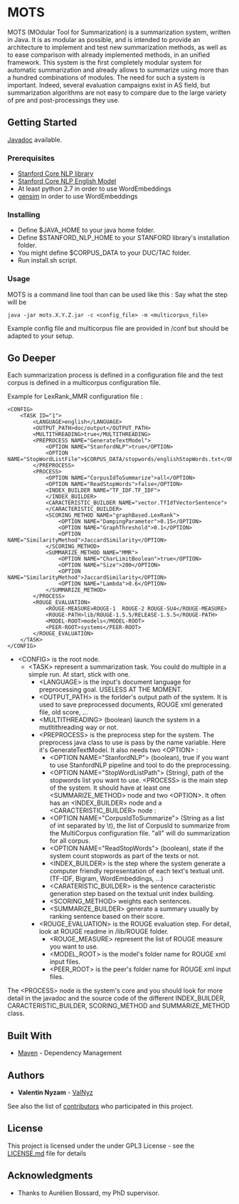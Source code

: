 # MOTS

MOTS (MOdular Tool for Summarization) is a summarization system, written in Java. It is as modular as possible, and is intended to provide an architecture to implement and test new summarization methods, as well as to ease comparison with already implemented methods, in an unified framework. This system is the first completely modular system for automatic summarization  and already allows to summarize using more than a hundred combinations of modules. The need for such a system is important. Indeed, several evaluation campaigns exist in AS field, but summarization algorithms are not easy to compare due to the large variety of pre and post-processings they use.

## Getting Started

[Javadoc](https://toolautomaticsum.github.io/Tool/) available.

### Prerequisites

* [Stanford Core NLP library](https://stanfordnlp.github.io/CoreNLP/)
* [Stanford Core NLP English Model](https://stanfordnlp.github.io/CoreNLP/)
* At least python 2.7 in order to use WordEmbeddings
* [gensim](https://radimrehurek.com/gensim/) in order to use WordEmbeddings


### Installing

* Define $JAVA_HOME to your java home folder.
* Define $STANFORD_NLP_HOME to your STANFORD library's installation folder.
* You might define $CORPUS_DATA to your DUC/TAC folder.
* Run install.sh script.

### Usage

MOTS is a command line tool than can be used like this :
Say what the step will be

```
java -jar mots.X.Y.Z.jar -c <config_file> -m <multicorpus_file>
```

Example config file and multicorpus file are provided in /conf but should be adapted to your setup.

## Go Deeper

Each summarization process is defined in a configuration file and the test corpus is defined in a multicorpus configuration file.

Example for LexRank_MMR configuration file :
```
<CONFIG>
	<TASK ID="1">
		<LANGUAGE>english</LANGUAGE>
		<OUTPUT_PATH>doc/output</OUTPUT_PATH>
		<MULTITHREADING>true</MULTITHREADING>		
		<PREPROCESS NAME="GenerateTextModel">
			<OPTION NAME="StanfordNLP">true</OPTION>
			<OPTION NAME="StopWordListFile">$CORPUS_DATA/stopwords/englishStopWords.txt</OPTION>
		</PREPROCESS>
		<PROCESS>
			<OPTION NAME="CorpusIdToSummarize">all</OPTION>
			<OPTION NAME="ReadStopWords">false</OPTION>
			<INDEX_BUILDER NAME="TF_IDF.TF_IDF">
			</INDEX_BUILDER>
			<CARACTERISTIC_BUILDER NAME="vector.TfIdfVectorSentence">
			</CARACTERISTIC_BUILDER>
			<SCORING_METHOD NAME="graphBased.LexRank">
				<OPTION NAME="DampingParameter">0.15</OPTION>
				<OPTION NAME="GraphThreshold">0.1</OPTION>
				<OPTION NAME="SimilarityMethod">JaccardSimilarity</OPTION>
			</SCORING_METHOD>
			<SUMMARIZE_METHOD NAME="MMR">
				<OPTION NAME="CharLimitBoolean">true</OPTION>
				<OPTION NAME="Size">200</OPTION>
				<OPTION NAME="SimilarityMethod">JaccardSimilarity</OPTION>
				<OPTION NAME="Lambda">0.6</OPTION>
			</SUMMARIZE_METHOD>
		</PROCESS>
		<ROUGE_EVALUATION>
			<ROUGE-MEASURE>ROUGE-1	ROUGE-2	ROUGE-SU4</ROUGE-MEASURE>
			<ROUGE-PATH>lib/ROUGE-1.5.5/RELEASE-1.5.5</ROUGE-PATH>
			<MODEL-ROOT>models</MODEL-ROOT>
			<PEER-ROOT>systems</PEER-ROOT>
		</ROUGE_EVALUATION>
	</TASK>
</CONFIG>
```

* \<CONFIG\> is the root node.
	* \<TASK\> represent a summarization task. You could do multiple in a simple run. At start, stick with one.
		* \<LANGUAGE\> is the input's document language for preprocessing goal. USELESS AT THE MOMENT.
		* \<OUTPUT_PATH\> is the forlder's output path of the system. It is used to save preprocessed documents, ROUGE xml generated file, old score, ...
		* \<MULTITHREADING\> (boolean) launch the system in a mutltithreading way or not.
		* \<PREPROCESS\> is the preprocess step for the system. The preprocess java class to use is pass by the name variable. Here it's GenerateTextModel. It also needs two \<OPTION\> :
			* \<OPTION NAME="StanfordNLP"\> (boolean), true if you want to use StanfordNLP pipeline and tool to do the preprocessing.
			* \<OPTION NAME="StopWordListPath"\> (String), path of the stopwords list you want to use.
		\<PROCESS\> is the main step of the system. It should have at least one \<SUMMARIZE_METHOD\> node and two \<OPTION\>. It often has an \<INDEX_BUILDER\> node and a \<CARACTERISTIC_BUILDER\> node :
			* \<OPTION NAME="CorpusIdToSummarize"\> (String as a list of int separated by \t), the list of CorpusId to summarize from the MultiCorpus configuration file. "all" will do summarization for all corpus.
			* \<OPTION NAME="ReadStopWords"\> (boolean), state if the system count stopwords as part of the texts or not.
			* \<INDEX_BUILDER\> is the step where the system generate a computer friendly representation of each text's textual unit. (TF-IDF, Bigram, WordEmbeddings, ...)
			* \<CARATERISTIC_BUILDER\> is the sentence caracteristic generation step based on the textual unit index building.
			* \<SCORING_METHOD\> weights each sentences. 
			* \<SUMMARIZE_BUILDER\> generate a summary usually by ranking sentence based on their score.
		* \<ROUGE_EVALUATION\> is the ROUGE evaluation step. For detail, look at ROUGE readme in /lib/ROUGE folder.
			* \<ROUGE_MEASURE\>  represent the list of ROUGE measure you want to use.
			* \<MODEL_ROOT\> is the model's folder name for ROUGE xml input files. 
			* \<PEER_ROOT\> is the peer's folder name for ROUGE xml input files. 

The \<PROCESS\> node is the system's core and you should look for more detail in the javadoc and the source code of the different INDEX_BUILDER, CARACTERISTIC_BUILDER, SCORING_METHOD and SUMMARIZE_METHOD class.

## Built With

* [Maven](https://maven.apache.org/) - Dependency Management

## Authors

* **Valentin Nyzam** - [ValNyz](https://github.com/ValNyz)

See also the list of [contributors](https://github.com/your/project/contributors) who participated in this project.

## License

This project is licensed under the under GPL3 License - see the [LICENSE.md](LICENSE.md) file for details

## Acknowledgments

* Thanks to Aurélien Bossard, my PhD supervisor.
